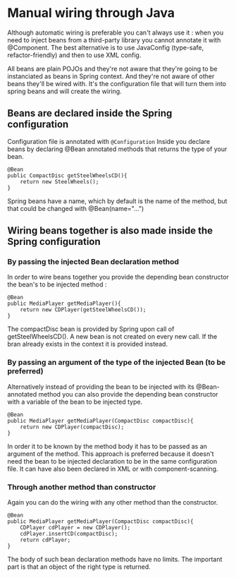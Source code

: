 # Manual wiring through Java

Although automatic wiring is preferable you can't always use it : when you need to inject beans from a third-party library you cannot annotate it with @Component.
The best alternative is to use JavaConfig (type-safe, refactor-friendly) and then to use XML config.

All beans are plain POJOs and they're not aware that they're going to be instanciated as beans in Spring context.
And they're not aware of other beans they'll be wired with.
It's the configuration file that will turn them into spring beans and will create the wiring. 

## Beans are declared inside the Spring configuration

Configuration file is annotated with ```@Configuration```
Inside you declare beans by declaring @Bean annotated methods that returns the type of your bean.
```
@Bean
public CompactDisc getSteelWheelsCD(){
    return new SteelWheels();
}
```
Spring beans have a name, which by default is the name of the method, but that could be changed with @Bean(name="...")

## Wiring beans together is also made inside the Spring configuration

### By passing the injected Bean declaration method

In order to wire beans together you provide the depending bean constructor the bean's to be injected method :
```
@Bean
public MediaPlayer getMediaPlayer(){
    return new CDPlayer(getSteelWheelsCD());
}
```
The compactDisc bean is provided by Spring upon call of getSteelWheelsCD(). A new bean is not created on every new call. If the bran already exists in the context it is provided instead. 

### By passing an argument of the type of the injected Bean (to be preferred)
Alternatively instead of providing the bean to be injected with its @Bean-annotated method you can also provide the depending bean constructor with a variable of the bean to be injected type.
```
@Bean
public MediaPlayer getMediaPlayer(CompactDisc compactDisc){
    return new CDPlayer(compactDisc);
}
```
In order it to be known by the method body it has to be passed as an argument of the method.
This approach is preferred because it doesn't need the bean to be injected declaration to be in the same configuration file. It can have also been declared in XML or with component-scanning.

### Through another method than constructor
Again you can do the wiring with any other method than the constructor.
```
@Bean
public MediaPlayer getMediaPlayer(CompactDisc compactDisc){
    CDPlayer cdPlayer = new CDPlayer();
    cdPlayer.insertCD(compactDisc);
    return cdPlayer;
}
```
The body of such bean declaration methods have no limits. The important part is that an object of the right type is returned. 

